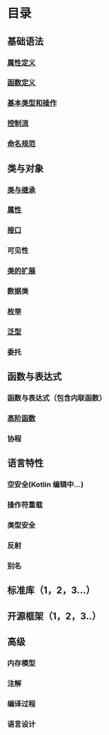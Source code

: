 # 目录

## 基础语法

### [属性定义](swfitvskotlin_basic_type.md)
### [函数定义](swiftvskotlin_define_function.md)
### [基本类型和操作](swfitvskotlin_basic_type.md)
### [控制流](swiftvskotlin_control_flow.md)
### [命名规范](swiftvs.kotlin_conventions.md)

## 类与对象

### [类与继承](swiftvskotlin_class_and_inheritance.md)
### [属性](swiftvskotlin_properties.md)
### [接口](swiftvskotlin_protocols.md)
### 可见性
### [类的扩展](swfitvskotlin_extension.md)
### 数据类
### [枚举](swiftvs.kotlin_enum.md)
### [泛型](swiftvskotlin_generic.md)
### 委托

## 函数与表达式

### 函数与表达式（包含内联函数）
### [高阶函数](swiftvs.kotlin_higher_order_function.md)
### 协程

## 语言特性

### 空安全(Kotlin 编辑中...)
### 操作符重载
### 类型安全
### 反射
### 别名

## 标准库（1，2，3...）
## 开源框架（1，2，3..）

## 高级

### 内存模型
### 注解
### 编译过程
### 语言设计